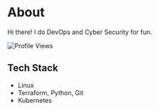 <link rel="stylesheet" href="https://cdnjs.cloudflare.com/ajax/libs/font-awesome/6.0.0-beta3/css/all.min.css">

# About

Hi there! I do DevOps and Cyber Security for fun.

![Profile Views](https://komarev.com/ghpvc/?username=memor24&color=blue)

## Tech Stack

- Linux
- Terraform, Python, Git
- Kubernetes
